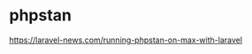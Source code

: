 # phpstan

<!-- Contenuto migrato da _docs/phpstan.txt -->

https://laravel-news.com/running-phpstan-on-max-with-laravel